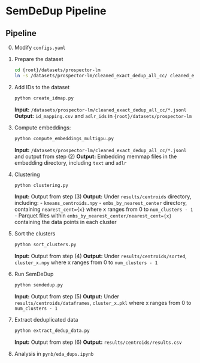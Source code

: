 # SemDeDup Pipeline

## Pipeline

0) Modify `configs.yaml`

1) Prepare the dataset
    ```sh
    cd {root}/datasets/prospector-lm
    ln -s /datasets/prospector-lm/cleaned_exact_dedup_all_cc/ cleaned_exact_dedup_all_cc
    ```

2) Add IDs to the dataset
    ```sh
    python create_idmap.py
    ```
    **Input:** `/datasets/prospector-lm/cleaned_exact_dedup_all_cc/*.jsonl`
    **Output:** `id_mapping.csv` and `adlr_ids` in `{root}/datasets/prospector-lm`

3) Compute embeddings:
    ```sh
    python compute_embeddings_multigpu.py
    ```
    **Input:** `/datasets/prospector-lm/cleaned_exact_dedup_all_cc/*.jsonl` and output from step (2)
    **Output:** Embedding memmap files in the embedding directory, including `text` and `adlr`

4) Clustering
    ```sh
    python clustering.py
    ```
    **Input:** Output from step (3)
    **Output:** Under `results/centroids` directory, including:
        - `kmeans_centroids.npy`
        - `embs_by_nearest_center` directory, containing `nearest_cent={x}` where x ranges from 0 to `num_clusters - 1`
        - Parquet files within `embs_by_nearest_center/nearest_cent={x}` containing the data points in each cluster

5) Sort the clusters
    ```sh
    python sort_clusters.py
    ```
    **Input:** Output from step (4)
    **Output:** Under `results/centroids/sorted`, `cluster_x.npy` where x ranges from 0 to `num_clusters - 1`

6) Run SemDeDup
    ```sh
    python semdedup.py
    ```
    **Input:** Output from step (5)
    **Output:** Under `results/centroids/dataframes`, `cluster_x.pkl` where x ranges from 0 to `num_clusters - 1`

7) Extract deduplicated data
    ```sh
    python extract_dedup_data.py
    ```
    **Input:** Output from step (6)
    **Output:** `results/centroids/results.csv`

8) Analysis in `pynb/eda_dups.ipynb`
